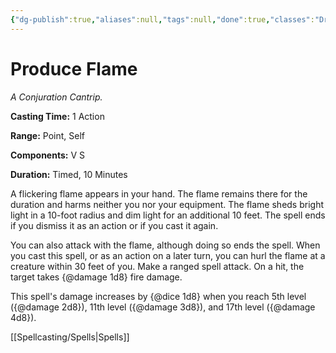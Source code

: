 ```yaml
---
{"dg-publish":true,"aliases":null,"tags":null,"done":true,"classes":"Druid,","spellLevel":0,"school":"Conjuration","source":"PHB","permalink":"/spells/produce-flame/","dgHomeLink":false,"dgPassFrontmatter":true}
---
```


# Produce Flame
*A Conjuration Cantrip.*

**Casting Time:** 1 Action

**Range:** Point, Self

**Components:** V S 

**Duration:** Timed, 10 Minutes

A flickering flame appears in your hand. The flame remains there for the duration and harms neither you nor your equipment. The flame sheds bright light in a 10-foot radius and dim light for an additional 10 feet. The spell ends if you dismiss it as an action or if you cast it again.



You can also attack with the flame, although doing so ends the spell. When you cast this spell, or as an action on a later turn, you can hurl the flame at a creature within 30 feet of you. Make a ranged spell attack. On a hit, the target takes {@damage 1d8} fire damage.



This spell's damage increases by {@dice 1d8} when you reach 5th level ({@damage 2d8}), 11th level ({@damage 3d8}), and 17th level ({@damage 4d8}).

[[Spellcasting/Spells|Spells]]